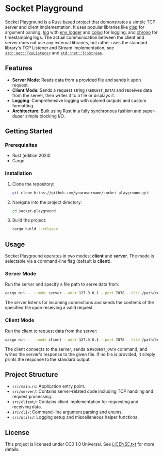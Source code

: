 # Socket Playground

Socket Playground is a Rust-based project that demonstrates a simple TCP server and client implementation. It uses popular libraries like [clap](https://crates.io/crates/clap) for argument parsing, [log](https://crates.io/crates/log) with [env_logger](https://crates.io/crates/env_logger) and [colog](https://crates.io/crates/colog) for logging, and [chrono](https://crates.io/crates/chrono) for timestamping logs. The actual communication between the client and server does not use any external libraries, but rather uses the standard library's TCP Listener and Stream implementation, see [`std::net::TcpListener`](https://doc.rust-lang.org/std/net/struct.TcpListener.html) and [`std::net::TcpStream`](https://doc.rust-lang.org/std/net/struct.TcpStream.html).

## Features

- **Server Mode**: Reads data from a provided file and sends it upon request.
- **Client Mode**: Sends a request string (`REQUEST_DATA`) and receives data from the server, then writes it to a file or displays it.
- **Logging**: Comprehensive logging with colored outputs and custom formatting.
- **Architecture**: Built using Rust in a fully synchronous fashion and super-duper simple blocking I/O.

## Getting Started

### Prerequisites

- Rust (edition 2024)
- Cargo

### Installation

1. Clone the repository:

   ```bash
   git clone https://github.com/yourusername/socket-playground.git
   ```

2. Navigate into the project directory:

   ```bash
   cd socket-playground
   ```

3. Build the project:

   ```bash
   cargo build --release
   ```

## Usage

Socket Playground operates in two modes: **client** and **server**. The mode is selectable via a command-line flag (default is **client**).

### Server Mode

Run the server and specify a file path to serve data from:

```bash
cargo run -- --mode server --addr 127.0.0.1 --port 7878 --file /path/to/your/file.txt
```

The server listens for incoming connections and sends the contents of the specified file upon receiving a valid request.

### Client Mode

Run the client to request data from the server:

```bash
cargo run -- --mode client --addr 127.0.0.1 --port 7878 --file /path/to/save/received.txt
```

The client connects to the server, sends a `REQUEST_DATA` command, and writes the server's response to the given file. If no file is provided, it simply prints the response to the standard output.

## Project Structure

- `src/main.rs`: Application entry point.
- `src/server/`: Contains server-related code including TCP handling and request processing.
- `src/client/`: Contains client implementation for requesting and receiving data.
- `src/cli/`: Command-line argument parsing and enums.
- `src/utils/`: Logging setup and miscellaneous helper functions.

## License

This project is licensed under CC0 1.0 Universal. See [LICENSE.txt](LICENSE.txt) for more details.

